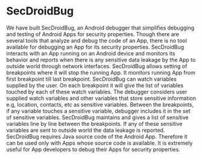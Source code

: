 # SecDroidBug
We have built SecDroidBug, an Android debugger that simplifies debugging and testing of Android Apps for security properties. Though there are several tools that analyze and debug the code of an App, there is no tool available for debugging an App for its security properties. SecDroidBug interacts with an App running on an Android device and monitors its behavior and reports when there is any sensitive data leakage by the App to outside world through network interfaces. SecDroidBug allows setting of breakpoints where it will stop the running App. It monitors running App from first breakpoint till last breakpoint. SecDroidBug can watch variables supplied by the user. On each breakpoint it will give the list of variables touched by each of these watch variables. The debugger considers user supplied watch variables and other variables that store sensitive information e.g, location, contacts, etc as sensitive variables. Between the breakpoints, if any variable touches a sensitive variable, debugger includes it in the set of sensitive variables. SecDroidBug maintains and gives a list of sensitive variables line by line between the breakpoints. If any of these sensitive variables are sent to outside world the data leakage is reported.
SecDroidBug requires Java source code of the Android App. Therefore it can be used only with Apps whose source code is available. It is extremely useful for App developers to debug their Apps for security properties. 
